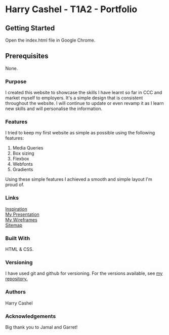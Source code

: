 # Harry Cashel - T1A2 - Portfolio

## Getting Started
Open the index.html file in Google Chrome.

## Prerequisites
None.

### Purpose
I created this website to showcase the skills I have learnt so far in CCC and market myself to employers.
It's a simple design that is consistent throughout the website. I will continue to update or even revamp it as I learn new skills and will personalise the information.

### Features
I tried to keep my first website as simple as possible using the
following features:
1. Media Queries
2. Box sizing
3. Flexbox
4. Webfonts
5. Gradients

Using these simple features I achieved a smooth and simple layout I'm proud of.

### Links
[Inspiration](https://www.pinterest.com.au/harrycashel/port-layout/)  
[My Presentation](https://github.com/HarryCashel/Portfolio/blob/master/T1A2/docs/ppt.pdf)  
[My Wireframes](https://github.com/HarryCashel/Portfolio/blob/master/T1A2/docs/wireframes.pdf)  
[Sitemap](https://github.com/HarryCashel/Portfolio/blob/master/T1A2/docs/sitemap.pdf)


### Built With
HTML & CSS.

### Versioning
I have used git and github for versioning. For the versions available, see [my repository.](https://github.com/HarryCashel/Portfolio)

### Authors
Harry Cashel

### Acknowledgements
Big thank you to Jamal and Garret!
